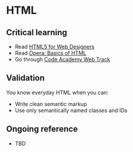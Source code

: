 HTML
=====

Critical learning
-----------------

* Read [HTML5 for Web Designers](http://www.abookapart.com/products/html5-for-web-designers)
* Read [Opera: Basics of HTML](http://dev.opera.com/articles/view/12-the-basics-of-html/)
* Go through [Code Academy Web Track](http://www.codecademy.com/tracks/web)

Validation
----------

You know everyday HTML when you can:

* Write clean semantic markup
* Use only semantically named classes and IDs

Ongoing reference
-----------------

* TBD
